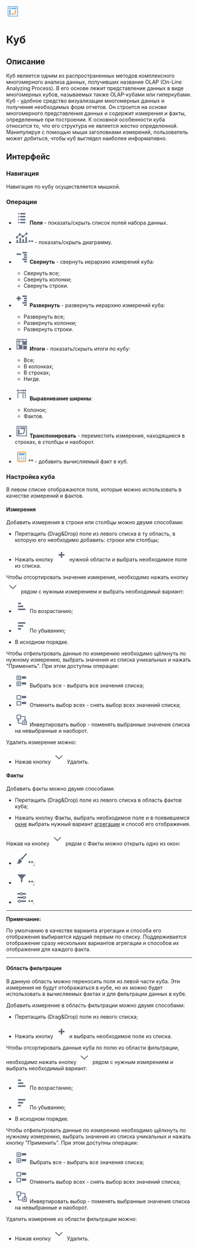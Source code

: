 ![](../../media/app/icons/view_types_18/view_types_default-03.svg)
# Куб

## Описание

Куб является одним из распространенных методов комплексного многомерного анализа данных, получивших название OLAP (On-Line Analyzing Process). В его основе лежит представление данных в виде многомерных кубов, называемых также OLAP-кубами или гиперкубами. Куб - удобное средство визуализации многомерных данных и получения необходимых форм отчетов. Он строится на основе многомерного представления данных и содержит измерения и факты, определенные при построении. К основной особенности куба относится то, что его структура не является жестко определенной. Манипулируя с помощью мыши заголовками измерений, пользователь может добиться, чтобы куб выглядел наиболее информативно.


## Интерфейс

### Навигация

Навигация по кубу осуществляется мышкой.

### Операции


*  ![](../../media/app/visualization/toolbar_18_148.svg) **Поля** - показать/скрыть список полей набора данных.

*  ![](../../media/app/visualization/toolbar_18_69.svg)** - показать/скрыть диаграмму.

*  ![](../../media/app/visualization/toolbar_18_22.svg) **Свернуть** - свернуть иерархию измерений куба:
   * Свернуть все;
   * Свернуть колонки;
   * Свернуть строки.

*  ![](../../media/app/visualization/toolbar_18_23.svg) **Развернуть** - развернуть иерархию измерений куба:
   * Развернуть все;
   * Развернуть колонки;
   * Развернуть строки.

*  ![](../../media/app/visualization/toolbar_18_87.svg) **Итоги** - показать/скрыть итоги по кубу:
   * Все;
   * В колонках;
   * В строках;
   * Нигде.

*  ![](../../media/app/visualization/cube/width.svg) **Выравнивание ширины**:
   * Колонок;
   * Фактов.

*  ![](../../media/app/visualization/toolbar_18_68.svg) **Транспонировать** - переместить измерения, находящиеся в строках, в столбцы и наоборот.

*  ![](../../media/app/icons/component_18/component_default-20.svg)** - добавить вычисляемый факт в куб.

### Настройка куба

В левом списке отображаются поля, которые можно использовать в качестве измерений и фактов.

#### Измерения

Добавить измерения в строки или столбцы можно двумя способами:

*  Перетащить (Drag&Drop) поле из левого списка в ту область, в которую его необходимо добавить: строки или столбцы;

*  Нажать кнопку ![](../../media/app/visualization/cube/toolbar_18_153.svg) нужной области и выбрать необходимое поле из списка.

Чтобы отсортировать значения измерения, необходимо нажать кнопку ![](../../media/app/icons/toolbar_18/toolbar_18_20.svg) рядом с нужным измерением и выбрать необходимый вариант:

*  ![](../../media/app/icons/toolbar_18/toolbar_18_155.svg) По возрастанию;

*  ![](../../media/app/icons/toolbar_18/toolbar_18_154.svg) По убыванию;

*  В исходном порядке.

Чтобы отфильтровать данные по измерению необходимо щёлкнуть по нужному измерению, выбрать значения из списка уникальных и нажать "Применить".
При этом доступны операции:

*  ![](../../media/app/icons/toolbar_18/toolbar_18_158.svg) Выбрать все - выбрать все значения списка;

*  ![](../../media/app/icons/toolbar_18/toolbar_18_157.svg) Отменить выбор всех - снять выбор всех значений списка;

*  ![](../../media/app/icons/toolbar_18/toolbar_18_159.svg) Инвертировать выбор - поменять выбранные значения списка на невыбранные и наоборот.

Удалить измерение можно:

*  Нажав кнопку ![](../../media/app/icons/toolbar_18/toolbar_18_20.svg) Удалить.

#### Факты


Добавить факты можно двумя способами:

*  Перетащить (Drag&Drop) поле из левого списка в область фактов куба;

*  Нажать кнопку Факты, выбрать необходимое поле и в появившемся [окне](../../app/visualization/cube/addfact.md) выбрать нужный вариант [агрегации](../../app/glossary/aggregation_functions.md) и способ его отображения.

Нажав на кнопку ![](../../media/app/icons/toolbar_18/toolbar_18_20.svg) рядом с Факты можно открыть одно из окон:


*  ![](../../media/app/visualization/cube/toolbar_18_118.svg)**;

*  ![](../../media/app/visualization/cube/toolbar_18_117.svg)**;

*  ![](../../media/app/visualization/cube/toolbar_18_26.svg)**.

-----

**Примечание:** 

По умолчанию в качестве варианта агрегации и способа его отображения выбирается идущий первым по списку. Поддерживается отображение сразу нескольких вариантов агрегации и способов их отображения для каждого факта. 

-----

#### Область фильтрации

В данную область можно переносить поля из левой части куба. Эти измерения не будут отображаться в кубе, но их можно будет использовать в вычисляемых фактах и для фильтрации данных в кубе.

Добавить измерение в область фильтрации можно двумя способами:

*  Перетащить (Drag&Drop) поле из левого списка;

*  Нажать кнопку ![](../../media/app/visualization/cube/toolbar_18_153.svg) и выбрать необходимое поле из списка.

Чтобы отсортировать данные куба по полю из области фильтрации, необходимо нажать кнопку ![](../../media/app/icons/toolbar_18/toolbar_18_20.svg) рядом с нужным измерением и выбрать необходимый вариант:

*  ![](../../media/app/icons/toolbar_18/toolbar_18_155.svg) По возрастанию;

*  ![](../../media/app/icons/toolbar_18/toolbar_18_154.svg) По убыванию;

*  В исходном порядке.

Чтобы отфильтровать данные по измерению необходимо щёлкнуть по нужному измерению, выбрать значения из списка уникальных и нажать кнопку "Применить".
При этом доступны операции:

*  ![](../../media/app/icons/toolbar_18/toolbar_18_158.svg) Выбрать все - выбрать все значения списка;

*  ![](../../media/app/icons/toolbar_18/toolbar_18_157.svg) Отменить выбор всех - снять выбор всех значений списка;

*  ![](../../media/app/icons/toolbar_18/toolbar_18_159.svg) Инвертировать выбор - поменять выбранные значения списка на невыбранные и наоборот.

Удалить измерение из области фильтрации можно:

   * Нажав кнопку ![](../../media/app/icons/toolbar_18/toolbar_18_20.svg) Удалить.
